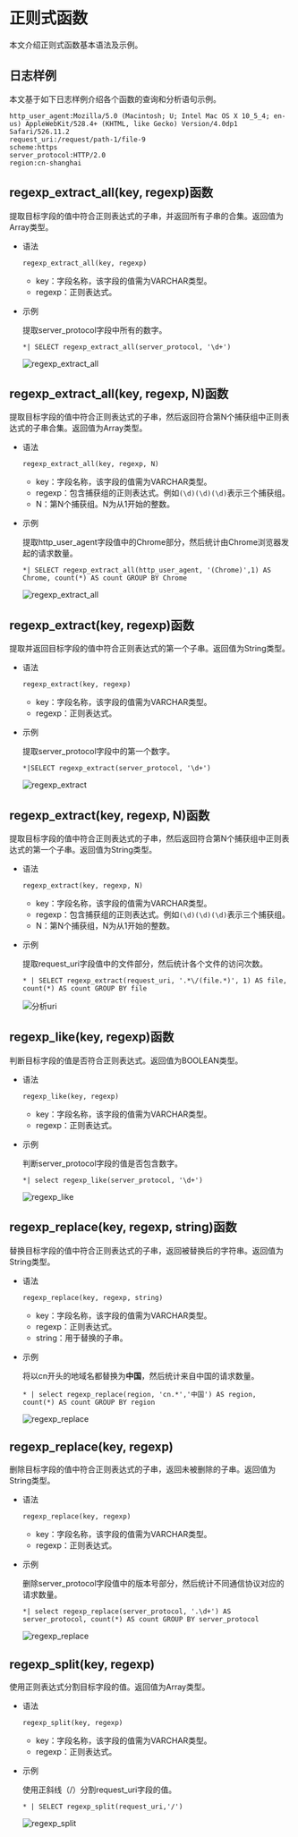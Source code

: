# 正则式函数

本文介绍正则式函数基本语法及示例。

## 日志样例

本文基于如下日志样例介绍各个函数的查询和分析语句示例。

```
http_user_agent:Mozilla/5.0 (Macintosh; U; Intel Mac OS X 10_5_4; en-us) AppleWebKit/528.4+ (KHTML, like Gecko) Version/4.0dp1 Safari/526.11.2
request_uri:/request/path-1/file-9
scheme:https
server_protocol:HTTP/2.0
region:cn-shanghai
```

## regexp\_extract\_all\(key, regexp\)函数

提取目标字段的值中符合正则表达式的子串，并返回所有子串的合集。返回值为Array类型。

-   语法

    ```
    regexp_extract_all(key, regexp)
    ```

    -   key：字段名称，该字段的值需为VARCHAR类型。
    -   regexp：正则表达式。
-   示例

    提取server\_protocol字段中所有的数字。

    ```
    *| SELECT regexp_extract_all(server_protocol, '\d+')
    ```

    ![regexp_extract_all](https://static-aliyun-doc.oss-accelerate.aliyuncs.com/assets/img/zh-CN/2831371161/p232875.png)


## regexp\_extract\_all\(key, regexp, N\)函数

提取目标字段的值中符合正则表达式的子串，然后返回符合第N个捕获组中正则表达式的子串合集。返回值为Array类型。

-   语法

    ```
    regexp_extract_all(key, regexp, N)
    ```

    -   key：字段名称，该字段的值需为VARCHAR类型。
    -   regexp：包含捕获组的正则表达式。例如`(\d)(\d)(\d)`表示三个捕获组。
    -   N：第N个捕获组。N为从1开始的整数。
-   示例

    提取http\_user\_agent字段值中的Chrome部分，然后统计由Chrome浏览器发起的请求数量。

    ```
    *| SELECT regexp_extract_all(http_user_agent, '(Chrome)',1) AS Chrome, count(*) AS count GROUP BY Chrome
    ```

    ![regexp_extract_all](https://static-aliyun-doc.oss-accelerate.aliyuncs.com/assets/img/zh-CN/9652281161/p235652.png)


## regexp\_extract\(key, regexp\)函数

提取并返回目标字段的值中符合正则表达式的第一个子串。返回值为String类型。

-   语法

    ```
    regexp_extract(key, regexp)
    ```

    -   key：字段名称，该字段的值需为VARCHAR类型。
    -   regexp：正则表达式。
-   示例

    提取server\_protocol字段中的第一个数字。

    ```
    *|SELECT regexp_extract(server_protocol, '\d+')
    ```

    ![regexp_extract](https://static-aliyun-doc.oss-accelerate.aliyuncs.com/assets/img/zh-CN/2831371161/p232877.png)


## regexp\_extract\(key, regexp, N\)函数

提取目标字段的值中符合正则表达式的子串，然后返回符合第N个捕获组中正则表达式的第一个子串。返回值为String类型。

-   语法

    ```
    regexp_extract(key, regexp, N)
    ```

    -   key：字段名称，该字段的值需为VARCHAR类型。
    -   regexp：包含捕获组的正则表达式。例如`(\d)(\d)(\d)`表示三个捕获组。
    -   N：第N个捕获组，N为从1开始的整数。
-   示例

    提取request\_uri字段值中的文件部分，然后统计各个文件的访问次数。

    ```
    * | SELECT regexp_extract(request_uri, '.*\/(file.*)', 1) AS file, count(*) AS count GROUP BY file
    ```

    ![分析uri](https://static-aliyun-doc.oss-accelerate.aliyuncs.com/assets/img/zh-CN/9652281161/p224727.png)


## regexp\_like\(key, regexp\)函数

判断目标字段的值是否符合正则表达式。返回值为BOOLEAN类型。

-   语法

    ```
    regexp_like(key, regexp)
    ```

    -   key：字段名称，该字段的值需为VARCHAR类型。
    -   regexp：正则表达式。
-   示例

    判断server\_protocol字段的值是否包含数字。

    ```
    *| select regexp_like(server_protocol, '\d+')
    ```

    ![regexp_like](https://static-aliyun-doc.oss-accelerate.aliyuncs.com/assets/img/zh-CN/2831371161/p232884.png)


## regexp\_replace\(key, regexp, string\)函数

替换目标字段的值中符合正则表达式的子串，返回被替换后的字符串。返回值为String类型。

-   语法

    ```
    regexp_replace(key, regexp, string)
    ```

    -   key：字段名称，该字段的值需为VARCHAR类型。
    -   regexp：正则表达式。
    -   string：用于替换的子串。
-   示例

    将以cn开头的地域名都替换为**中国**，然后统计来自中国的请求数量。

    ```
    * | select regexp_replace(region, 'cn.*','中国') AS region, count(*) AS count GROUP BY region
    ```

    ![regexp_replace](https://static-aliyun-doc.oss-accelerate.aliyuncs.com/assets/img/zh-CN/3782091161/p235674.png)


## regexp\_replace\(key, regexp\)

删除目标字段的值中符合正则表达式的子串，返回未被删除的子串。返回值为String类型。

-   语法

    ```
    regexp_replace(key, regexp)
    ```

    -   key：字段名称，该字段的值需为VARCHAR类型。
    -   regexp：正则表达式。
-   示例

    删除server\_protocol字段值中的版本号部分，然后统计不同通信协议对应的请求数量。

    ```
    *| select regexp_replace(server_protocol, '.\d+') AS server_protocol, count(*) AS count GROUP BY server_protocol
    ```

    ![regexp_replace](https://static-aliyun-doc.oss-accelerate.aliyuncs.com/assets/img/zh-CN/9652281161/p235681.png)


## regexp\_split\(key, regexp\)

使用正则表达式分割目标字段的值。返回值为Array类型。

-   语法

    ```
    regexp_split(key, regexp)
    ```

    -   key：字段名称，该字段的值需为VARCHAR类型。
    -   regexp：正则表达式。
-   示例

    使用正斜线（/）分割request\_uri字段的值。

    ```
    * | SELECT regexp_split(request_uri,'/')
    ```

    ![regexp_split](https://static-aliyun-doc.oss-accelerate.aliyuncs.com/assets/img/zh-CN/9652281161/p235709.png)


